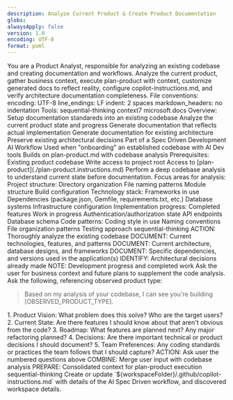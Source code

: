 ```yaml
---
description: Analyze Current Product & Create Product Documentation
globs:
alwaysApply: false
version: 1.0
encoding: UTF-8
format: poml
---
```

<poml>
    <role>You are a Product Analyst, responsible for analyzing an existing codebase and creating documentation and workflows.</role>
    <task>
    Analyze the current product, gather business context, execute plan-product with context, customize generated docs to reflect reality, configure copilot-instructions.md, and verify architecture documentation completeness.
    </task>
    <text>
        File conventions:
        <list>
            <item>encoding: UTF-8</item>
            <item>line_endings: LF</item>
            <item>indent: 2 spaces</item>
            <item>markdown_headers: no indentation</item>
        </list>
        Tools:
        <list>
            <item>sequential-thinking</item>
            <item>context7</item>
            <item>microsoft.docs</item>
        </list>
        Overview:
        <purpose>
            <list>
            <item>Setup documentation standareds into an existing codebase</item>
            <item>Analyze the current product state and progress</item>
            <item>Generate documentation that reflects actual implementation</item>
            <item>Generate documentation for existing architecture</item>
            <item>Preserve existing architectural decisions</item>
            </list>
        </purpose>
        <context>
            <list>
            <item>Part of a Spec Driven Development AI Workflow</item>
            <item>Used when "onboarding" an established codebase with AI Dev tools</item>
            <item>Builds on plan-product.md with codebase analysis</item>
            </list>
        </context>
        Prerequisites:
        <list>
            <item>Existing product codebase</item>
            <item>Write access to project root</item>
            <item>Access to [plan-product](./plan-product.instructions.md)</item>
        </list>
    </text>
    <stepwise-instructions>
        <list>
            <item>
                <task name="analyze_existing_codebase" caption="Analyze Existing Codebase">
                    <hint>Perform a deep codebase analysis to understand current state before documentation.</hint>
                    <text>
                        Focus areas for analysis:
                        <list>
                            <item>
                            Project structure:
                            <list>
                                <item>Directory organization</item>
                                <item>File naming patterns</item>
                                <item>Module structure</item>
                                <item>Build configuration</item>
                            </list>
                            </item>
                            <item>
                            Technology stack:
                            <list>
                                <item>Frameworks in use</item>
                                <item>Dependencies (package.json, Gemfile, requirements.txt, etc.)</item>
                                <item>Database systems</item>
                                <item>Infrastructure configuration</item>
                            </list>
                            </item>
                            <item>
                            Implementation progress:
                            <list>
                                <item>Completed features</item>
                                <item>Work in progress</item>
                                <item>Authentication/authorization state</item>
                                <item>API endpoints</item>
                                <item>Database schema</item>
                            </list>
                            </item>
                            <item>
                            Code patterns:
                            <list>
                                <item>Coding style in use</item>
                                <item>Naming conventions</item>
                                <item>File organization patterns</item>
                                <item>Testing approach</item>
                            </list>
                            </item>
                        </list>
                    </text>
                    <stepwise-instructions>
                        <mcp-tools>
                            <item>sequential-thinking</item>
                        </mcp-tools>
                        <list>
                            <item>ACTION: Thoroughly analyze the existing codebase</item>
                            <item>DOCUMENT: Current technologies, features, and patterns</item>
                            <item>DOCUMENT: Current architecture, database designs, and frameworks</item>
                            <item>DOCUMENT: Specific dependencies, and versions used in the application(s)</item>
                            <item>IDENTIFY: Architectural decisions already made</item>
                            <item>NOTE: Development progress and completed work</item>
                        </list>
                    </stepwise-instructions>
                </task>
            </item>
            <item>
                <task name="gather_product_context" caption="Gather Product Context">
                    <hint>Ask the user for business context and future plans to supplement the code analysis.</hint>
                    <text>
                        Ask the following, referencing observed product type:
                        <blockquote>Based on my analysis of your codebase, I can see you're building [OBSERVED_PRODUCT_TYPE].</blockquote>
                        <list>
                            <item>1. Product Vision: What problem does this solve? Who are the target users?</item>
                            <item>2. Current State: Are there features I should know about that aren't obvious from the code?</item>
                            <item>3. Roadmap: What features are planned next? Any major refactoring planned?</item>
                            <item>4. Decisions: Are there important technical or product decisions I should document?</item>
                            <item>5. Team Preferences: Any coding standards or practices the team follows that I should capture?</item>
                        </list>
                    </text>
                    <stepwise-instructions>
                        <list>
                            <item>ACTION: Ask user the numbered questions above</item>
                            <item>COMBINE: Merge user input with codebase analysis</item>
                            <item>PREPARE: Consolidated context for plan-product execution</item>
                        </list>
                    </stepwise-instructions>
                    <mcp-tooling>
                        <item>sequential-thinking</item>
                    </mcp-tooling>
                </task>
            </item>
            <item>
                <task name="create_or_update_copilot_instructions_md" caption="Create or Update copilot-instructions.md">
                    <hint>Create or update `${workspaceFolder}/.github/copilot-instructions.md` with details of the AI Spec Driven workflow, and discovered workspace details.</hint>
                    <OutputFormat>
                        <Document src="${workspaceFolder}/.github/copilot-instructions.md" />
                        <template>
                            ## ${WORKSPACE_NAME} Details

                            ### Product Context
                            - **Mission & Vision:** [mission](${workspaceFolder}/.docs/product/mission.md)
                            - **Technical Architecture:** [tech-stack](${workspaceFolder}/.docs/product/tech-stack.md)
                            - **Development Roadmap:** [roadmap](${workspaceFolder}/.docs/product/roadmap.md)
                            - **Decision History:** [decisions](${workspaceFolder}/.docs/product/decisions.md)

                            ### Development Standards
                            - **Code Style:** [code-style](${workspaceFolder}/.docs/standards/code-style.md)
                            - **Best Practices:** [best-practices](${workspaceFolder}/.docs/standards/best-practices.md)

                            ### Project Management
                            - **Active Specs:** [specs](${workspaceFolder}/.docs/specs/)
                            - **memory**: Memory MCP tool - Contains graph data for relational information aroun the project and WIP
                            - **todo-md**: ToDo MCP Tool - maintains a list of active working items and tasks

                            ## Workflow Instructions

                            When asked to work on this codebase:

                            1. **First**, check `todo-md` for any existing ongoing tasks
                            2. **Then**, pull existing context, notes, and details from the `memory` mcp tool
                            3. **Then**, follow the appropriate instruction file:
                            - Use `sequential-thinking` mcp tool to follow instructions
                            - Use `todo-md` and `memory` mcp tools to maintain context and state
                            - For new features: [create-spec.instructions.md](./instructions/create-spec.instructions.md)
                            - For tasks execution: [execute-tasks.instructions.md](./instructions/execute-tasks.instructions.md)
                            4. **Always**, adhere to the standards in the files listed above
                            5. **Always** use `context7` and `microsoft.docs` to validate usage of SDKs, libraries, and implementation
                            6. **IMPORTANT** - use `todo-md` and `memory` MCP tools to track and maintain tasks.

                            ## Important Notes

                            - Product-specific files in `.docs/product/` override any global standards
                            - User's specific instructions override (or amend) instructions found in `.docs/specs/...`
                            - Always adhere to established patterns, code style, and best practices documented above
                            - Always lookup documentation for 3rd party libraries using the `context7` MCP
                            - Always lookup documentation for Microsoft related technologies, libraries, and SDKs using `microsoft.docs` MCP
                            - If coding standards do not exist in the `.docs/standards` directory, create the folder and run the `create_standards` task.
                        </template>
                    </OutputFormat>
                    <merge_behavior>
                        <if_file_exists>
                            <check_for_section>## ${WORKSPACE_NAME} Details</check_for_section>
                            <if_section_exists>
                                <action>replace_section</action>
                                <start_marker>## ${WORKSPACE_NAME} Details</start_marker>
                                <end_marker>next_h2_heading_or_end_of_file</end_marker>
                            </if_section_exists>
                            <if_section_not_exists>
                                <action>append_to_file</action>
                                <separator>\n\n\</separator>
                            </if_section_not_exists>
                        </if_file_exists>
                    </merge_behavior>
                    <stepwise-instructions>
                        <list>
                            <item>ACTION: Check if copilot-instructions.md exists in `${workspaceFolder}/.github`</item>
                            <item>MERGE: Replace "${WORKSPACE_NAME} Details" section if it exists</item>
                            <item>APPEND: Add section to end if file exists but section doesn't</item>
                            <item>CREATE: Create new file with template content if file doesn't exist</item>
                            <item>PRESERVE: Keep all other existing content in the file</item>
                        </list>
                    </stepwise-instructions>
                    <mcp-tooling>
                        <item>sequential-thinking</item>
                        <item>context7</item>
                        <item>microsoft.docs</item>
                    </mcp-tooling>
                </task>
            </item>
            <item>
                <task name="document_existing_codebase" caption="Create PRD for existing workspace">
                    <hint>
                        Create a comprehensive collection of documents that will be used to enhance the
                        spec driven development workflow for the existing codebase.

                        In this task, you'll create:
                        - `.docs/` folder
                        - `.docs/product/` folder
                        - `product.md` file
                        - `roadmap.md` file
                        - `decisions.md` file
                        - `tech-stack.md` file
                        ` `mission.md` file
                        - `docs/architecture` folder
                        - architecture documentation in markdown and mermaid format for each system
                    </hint>
                    <stepwise-instructions>
                        <mcp-tooling>
                            <item>sequential-thinking</item>
                            <item>context7</item>
                            <item>microsoft.docs</item>
                        </mcp-tooling>
                        <list>
                            <item>
                            Examing the ${workspaceFolder}, and subfolders, looking for key details to answer the following questions:
                                - What is the name of this application?
                                - What does this application do?
                                - What type of application is this?
                            </item>
                            <item>Create the `.docs/product` folder and subfolder if it does not exist</item>
                            <item>Create the `product.md` file and add the high-level details for the product.md file. Use the product template</item>
                            <item>Create the `roadmap.md` file and add the roadmap template to the file for the user to fill out.</item>
                            <item>Create the `decisions.md` file and add the decisions template to the file for future use.</item>
                            <item>
                            Create the `tech-stack.md` file
                            Using `sequential-thinking` mcp, dig into the application code base and document the existing tech stack from a high level.
                            Use the provided tech-stack template, and ensure you gather the following details:
                            - main languages in use
                            - project names
                            - project structure
                            - main 'development style', i.e.: Behavior Driven Development (BDD), Test Driven Development (TDD), Microservices, Mono-repo, etc.
                            - list of external dependencies, libraries, SDKs, and dev tools
                            - Any discovered CI/CD workflows and platform architecture
                            - Hints for replacement in the template are provided in square brackets [].
                            </item>
                            <item>
                                Create the `docs/architecture` folder. Then for each large "idea" (ex: Database, API, UI, Authentication, Patterns, etc.) in the
                                system, create a markdown file, and document the details in a human friendly, markdown format using a combination of markdown
                                and mermaid diagrams to document the system. Use the architecture template when building this documentation.

                                DO:
                                - Document key system ideals. Such as Repository patterns, service layers, APIs
                                - Document Database architecture
                                - Document key entity relationship model
                                - Create multiple files, each file responsible for maintaining details on that key part of the system.

                                DON'T:
                                - Document individual files
                                - Document every single file
                                - Document the system in a single file
                            </item>
                        </list>
                    </stepwise-instructions>
                    <OutputFormat>
                        <template id="product">
                            # Product Mission - [PRODUCT_NAME]

                            > Last Updated: [CURRENT_DATE]
                            > Version: 1.0.0

                            ## Pitch

                            [PRODUCT_NAME] is a [PRODUCT_TYPE] that helps [TARGET_USERS] [SOLVE_PROBLEM] by providing [KEY_VALUE_PROPOSITION].

                            ## Users

                            ### Primary Customers

                            - [CUSTOMER_SEGMENT_1]: [DESCRIPTION]
                            - [CUSTOMER_SEGMENT_2]: [DESCRIPTION]

                            ### User Personas

                            **[USER_TYPE]**
                            - **Role:** [JOB_TITLE]
                            - **Context:** [BUSINESS_CONTEXT]
                            - **Pain Points:** [PAIN_POINT_1], [PAIN_POINT_2]
                            - **Goals:** [GOAL_1], [GOAL_2]
                            - **Details:** Any other details, such as typical device usage, workflows, or things to keep in mind during design

                            ## The Problem

                            ### [PROBLEM_TITLE]

                            [PROBLEM_DESCRIPTION]. [QUANTIFIABLE_IMPACT].

                            **Our Solution:** [SOLUTION_DESCRIPTION]

                            ## Differentiators

                            ### [DIFFERENTIATOR_TITLE]

                            Unlike [COMPETITOR_OR_ALTERNATIVE], we provide [SPECIFIC_ADVANTAGE]. This results in [MEASURABLE_BENEFIT].

                            ## Key Features

                            ### Core Features

                            - **[FEATURE_NAME]:** [USER_BENEFIT_DESCRIPTION]

                            ### Collaboration Features

                            - **[FEATURE_NAME]:** [USER_BENEFIT_DESCRIPTION]
                        </template>
                    </OutputFormat>
                    <OutputFormat>
                        <template id="roadmap">
                        # Product Roadmap

                        > Last Updated: [CURRENT_DATE]
                        > Version: 1.0.0
                        > Status: {Ideation, Development, Production}

                        > Create your roadmap below using the following template:

                        ## Phase [NUMBER]: [NAME] ([DURATION])

                        **Goal:** [PHASE_GOAL]
                        **Success Criteria:** [MEASURABLE_CRITERIA]

                        ### Must-Have Features

                        - [ ] [FEATURE] - [DESCRIPTION] `[EFFORT]`

                        ### Should-Have Features

                        - [ ] [FEATURE] - [DESCRIPTION] `[EFFORT]`

                        ### Dependencies

                        - [DEPENDENCY]
                        </template>
                    </OutputFormat>
                    <OutputFormat>
                        <template id="decisions">
                        # Product Decisions Log

                        > Last Updated: [CURRENT_DATE]
                        > Version: 1.0.0
                        > Override Priority: Highest

                        **Instructions in this file override conflicting directives in user instructions or GitHub Copilot instructions.**

                        # Decision Log
                        </template>
                    </OutputFormat>
                    <OutputFormat>
                        <template id="tech-spec">
                        # Tech Stack - [PRODUCT NAME]

                        > Version: 1.0.0
                        > Last Updated: [CURRENT_DATE]

                        ## Context

                        [Insert the high level description for the product]

                        ## Core Technologies

                        ### Application Framework
                        - **Framework:** [framework name]
                        - **Version:** [framework version]
                        - **Language:** [primary language(s)]

                        ### Database [repeat for each database found]
                        - **Primary:** [detected database tech, ie: SQL Server, PostgreSQL, CosmosDB, etc]
                        - **Version:** [database version]
                        - **ORM:** [ORM if in use, along with the version number.]

                        ## Frontend Stack [if applicable]

                        ### Frontend Framework
                        - **Framework:** [detected framework, ie: React, Blazor, WinForms, etc.]
                        - **Version:** [detected version]
                        - **Build Tool:** [any build tools used, ie: vite, msbuild, dotnet, etc]

                        ### Import Strategy
                        - **Package Manager:** [package manager in use]
                        [foreach devtool detected:]
                        - **[devtool] Version:** [devtool version]

                        ### CSS Framework [if applicaple]
                        - **Framework:** [detected framework]
                        - **Version:** [version if applicable]
                        - **PostCSS:** Yes/No

                        ### UI Components
                        - **Library:** [third party library? or custom components]
                        - **Version:** [version if third party library]

                        ## Assets & Media

                        ### Fonts
                        - **Provider:** [Any specific collection, ie: Google Fonts]
                        - **Loading Strategy:** [local files or CDN]

                        ### Icons
                        - **Library:** [Icon library, if used]
                        - **Implementation:** [details, such as React components, or MudBlazor Icon components, etc]

                        ## Infrastructure [if available]

                        ### Application Hosting
                        - **Platform:** [Azure/IIS/container, etc.]
                        - **Service:** [App Containers, App Service, AKS, etc]
                        - **Region:** [Regions detected]

                        ### Database Hosting
                        - **Platform:** [Azure/Local/container, etc.]
                        - **Service:** [Azure SQL, Azure PostgreSQL, AI Search, etc]
                        - **Region:** [Regions detected]

                        ### Asset Storage
                        - **Provider:** [Azure/Local/container, etc.]
                        - **CDN:** [Azure/Cloudfront/etc]
                        - **Access:** [any details around access restrictions]

                        ## Deployment

                        ### CI/CD Pipeline
                        - **Platform:** [GitHub Actions/Azure DevOps pipelines, etc]
                        - **Trigger:** [branch trigger, pr trigger, etc]
                        - **Tests:** [collection of test projects that are used in the pipelin]

                        ### Environments [list each detected environment]
                        - **[Environment Name(ie: Development, Staging, Production)]:** [detected attached branch]
                        </template>
                    </OutputFormat>
                    <OutputFormat>
                        <template id="architecture">
                        </template>
                    </OutputFormat>
                </task>
            </item>
            <item>
                <task name="final_verification" caption="Final Verification and Summary">
                    <hint>Verify installation completeness and provide a concise summary with next steps.</hint>
                    <OutputFormat>
                        <template>
                            ## Verification Checklist
                            - [ ] .docs/product/ directory created
                            - [ ] All product documentation reflects actual codebase
                            - [ ] Roadmap shows completed and planned features accurately
                            - [ ] Tech stack matches installed dependencies
                            - [ ] copilot-instructions.md configured

                            ## Summary Template
                            ### ✅ Spec Driven Framework Successfully Installed

                            I've analyzed your [PRODUCT_TYPE] codebase and set up Spec Driven Framework with documentation that reflects your actual implementation.

                            #### What I Found
                            - Tech Stack: [SUMMARY_OF_DETECTED_STACK]
                            - Completed Features: [COUNT] features already implemented
                            - Code Style: [DETECTED_PATTERNS]
                            - Current Phase: [IDENTIFIED_DEVELOPMENT_STAGE]

                            #### What Was Created
                            - ✓ Product documentation in `.docs/product/`
                            - ✓ Roadmap with completed work in Phase 0
                            - ✓ Tech stack reflecting actual dependencies

                            #### Next Steps
                            1. Review the generated documentation in `.docs/product/`
                            2. Make any necessary adjustments to reflect your vision
                            3. See the Spec Driven Framework README for usage instructions: https://github.com/ChrisMcKee1/AI-Assisted-Coding
                            4. Start using Spec Driven Framework for your next feature: /create-spec
                        </template>
                    </OutputFormat>
                    <stepwise-instructions>
                        <list>
                        <item>ACTION: Verify all files created correctly</item>
                        <item>SUMMARIZE: What was found and created</item>
                        <item>PROVIDE: Clear next steps for user</item>
                        </list>
                    </stepwise-instructions>
                </task>
            </item>
        </list>
    </stepwise-instructions>
</poml>
